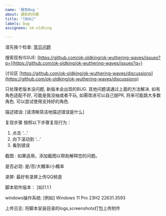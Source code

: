```yaml
---
name: '报告Bug '
about: 遇到的问题
title: "[BUG]"
labels: bug
assignees: ok-oldking

---
```


请先挨个检查:
[常见问题](https://github.com/ok-oldking/ok-wuthering-waves/blob/master/README_cn.md#出现问题请检查)

搜索现有ISSUE:
[https://github.com/ok-oldking/ok-wuthering-waves/issues?q=](https://github.com/ok-oldking/ok-wuthering-waves/issues?q=)

讨论区
[https://github.com/ok-oldking/ok-wuthering-waves/discussions](https://github.com/ok-oldking/ok-wuthering-waves/discussions)


只处理老版本没问题, 新版本会出现的BUG. 其他问题请通过上面的方法解决.
如有角色适配不好, 可能是我没抽或者不玩, 如需改进可以自己提PR, 将来可能跳大多数角色.
可以尝试使用支持好的角色.

描述错误:
[请清晰简洁地描述错误是什么]

复现步骤 按照以下步骤复现行为：

1. 点击 ‘…’
2. 向下滚动到 ‘…’
3. 看到错误

截图 :
如果适用，添加截图以帮助解释您的问题。

是否必现:
是/否/大概率/小概率

录屏:
最好有录屏上传QQ频道

脚本软件版本：
[如]1.1.1

windows操作系统:
[例如] Windows 11 Pro 23H2 22631.3593

上传日志:
将脚本安装目录的logs,screenshots打包上传附件
